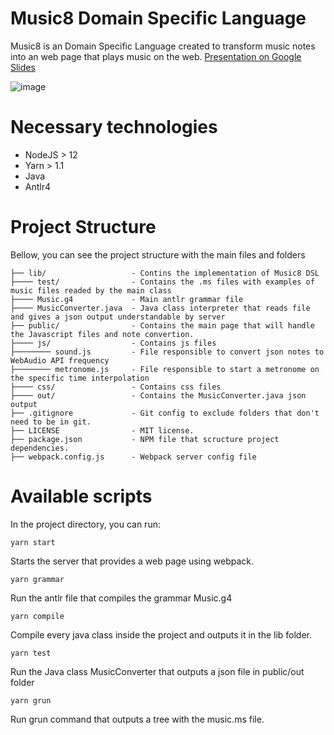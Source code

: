 # Music8 Domain Specific Language

Music8 is an Domain Specific Language created to transform music notes into an web page that plays music on the web.
[Presentation on Google Slides](https://docs.google.com/presentation/d/1FSa63DYFZa4RZcPhSkI2GpE92l42VZYLojmlQgFjtdY/edit?usp=sharing)

![image](https://user-images.githubusercontent.com/31252524/108441796-a9f1e400-7234-11eb-9265-910d66e29d6a.png)


# Necessary technologies

- NodeJS > 12
- Yarn > 1.1
- Java
- Antlr4

# Project Structure

Bellow, you can see the project structure with the main files and folders

```
├── lib/                   - Contins the implementation of Music8 DSL
├──── test/                - Contains the .ms files with examples of music files readed by the main class
├──── Music.g4             - Main antlr grammar file
├──── MusicConverter.java  - Java class interpreter that reads file and gives a json output understandable by server
├── public/                - Contains the main page that will handle the Javascript files and note convertion.
├──── js/                  - Contains js files
├──────── sound.js         - File responsible to convert json notes to WebAudio API frequency
├──────── metronome.js     - File responsible to start a metronome on the specific time interpolation
├──── css/                 - Contains css files
├──── out/                 - Contains the MusicConverter.java json output
├── .gitignore             - Git config to exclude folders that don't need to be in git.
├── LICENSE                - MIT license.
├── package.json           - NPM file that scructure project dependencies.
├── webpack.config.js      - Webpack server config file
```

# Available scripts

In the project directory, you can run:

```console
yarn start
```

Starts the server that provides a web page using webpack.

```console
yarn grammar
```

Run the antlr file that compiles the grammar Music.g4

```console
yarn compile
```

Compile every java class inside the project and outputs it in the lib folder.

```console
yarn test
```

Run the Java class MusicConverter that outputs a json file in public/out folder

```console
yarn grun
```

Run grun command that outputs a tree with the music.ms file.
